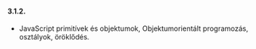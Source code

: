 #### 3.1.2. 
- JavaScript primitívek és objektumok, Objektumorientált programozás, osztályok, öröklődés.